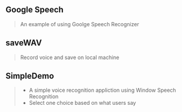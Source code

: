 ## Google Speech
> An example of using Goolge Speech Recognizer

## saveWAV
> Record voice and save on local machine

## SimpleDemo
> * A simple voice recognition appliction using Window Speech Recognition
> * Select one choice based on what users say